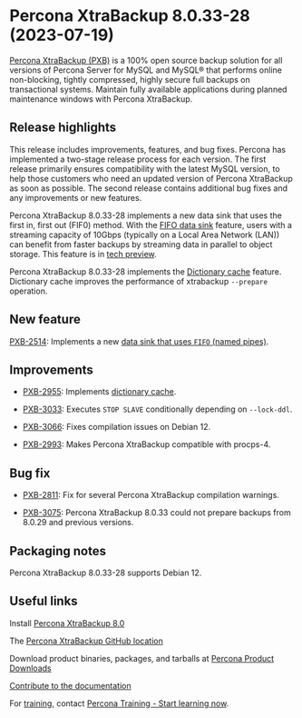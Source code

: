 # Percona XtraBackup 8.0.33-28 (2023-07-19)

[Percona XtraBackup (PXB)](https://www.percona.com/software/mysql-database/percona-xtrabackup) is a 100% open source backup solution for all versions of Percona Server for MySQL and MySQL® that performs online non-blocking, tightly compressed, highly secure full backups on transactional systems. Maintain fully available applications during planned maintenance windows with Percona XtraBackup.

## Release highlights

This release includes improvements, features, and bug fixes. Percona has implemented a two-stage release process for each version. The first release primarily ensures compatibility with the latest MySQL version, to help those customers who need an updated version of Percona XtraBackup as soon as possible. The second release contains additional bug fixes and any improvements or new features.

Percona XtraBackup 8.0.33-28 implements a new data sink that uses the first in, first out (FIF0) method. With the [FIFO data sink](..//..//xbcloud-binary-fifo-datasink.md) feature, users with a streaming capacity of 10Gbps (typically on a Local Area Network (LAN)) can benefit from faster backups by streaming data in parallel to object storage. This feature is in [tech preview](..//..//glossary.md#tech-preview).

Percona XtraBackup 8.0.33-28 implements the [Dictionary cache](..//..//dictionary-cache.md) feature. Dictionary cache improves the performance of xtrabackup `--prepare` operation.

## New feature

[PXB-2514](https://jira.percona.com/browse/PXB-2514): Implements a new [data sink that uses `FIFO` (named pipes)](..//..//xbcloud-binary-fifo-datasink.md).

## Improvements

* [PXB-2955](https://jira.percona.com/browse/PXB-2955): Implements [dictionary cache](..//..//dictionary-cache.md).

* [PXB-3033](https://jira.percona.com/browse/PXB-3033): Executes `STOP SLAVE` conditionally depending on `--lock-ddl`.

* [PXB-3066](https://jira.percona.com/browse/PXB-3066): Fixes compilation issues on Debian 12.

* [PXB-2993](https://jira.percona.com/browse/PXB-2993): Makes Percona XtraBackup compatible with procps-4.

## Bug fix

* [PXB-2811](https://jira.percona.com/browse/PXB-2811): Fix for several Percona XtraBackup compilation warnings.

* [PXB-3075](https://jira.percona.com/browse/PXB-3075): Percona XtraBackup 8.0.33 could not prepare backups from 8.0.29 and previous versions.

## Packaging notes

Percona XtraBackup 8.0.33-28 supports Debian 12.

## Useful links

Install [Percona XtraBackup 8.0](..//..//installation.md)

The [Percona XtraBackup GitHub location](https://github.com/percona/percona-xtrabackup)

Download product binaries, packages, and tarballs at [Percona Product Downloads](https://www.percona.com/downloads)

[Contribute to the documentation](https://github.com/percona/pxb-docs/blob/8.0/contributing.md)

For [training](https://www.percona.com/training), contact [Percona Training - Start learning now](https://learn.percona.com/contact-me).
